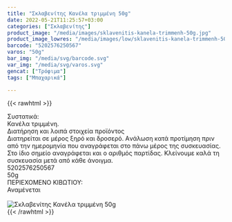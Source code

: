 ```yaml
---
title: "Σκλαβενίτης Κανέλα τριμμένη 50g"
date: 2022-05-21T11:25:57+03:00
categories: ["Σκλαβενίτης"]
product_image: "/media/images/sklavenitis-kanela-trimmenh-50g.jpg"
product_image_lowres: "/media/images/low/sklavenitis-kanela-trimmenh-50g.jpg"
barcode: "5202576250567"
varos: "50g"
bar_img: "/media/svg/barcode.svg"
var_img: "/media/svg/varos.svg"
gencat: ["Τρόφιμα"]
tags: ["Μπαχαρικά"]

---
```

{{< rawhtml >}}

<div class="sload519"><div class="product"><div id="sistatika">Συστατικά:</div><div class="alltext">Κανέλα τριμμένη.</div><div id="loipa">Διατήρηση και λοιπά στοιχεία προϊόντος</div><div class="alltext">Διατηρείται σε μέρος ξηρό και δροσερό. Aνάλωση κατά προτίμηση πριν από την ημερομηνία που αναγράφεται στο πάνω μέρος της συσκευασίας. Στο ίδιο σημείο αναγράφεται και ο αριθμός παρτίδας. Κλείνουμε καλά τη συσκευασία μετά από κάθε άνοιγμα.</div><div id="barcode"><div id="barimage1"></div><span id="bartext">5202576250567</span></div><div id="varos"><div id="varosimage1"></div><span id="varostext">50g</span></div><div id="kivotio">ΠΕΡΙΕΧΟΜΕΝΟ ΚΙΒΩΤΙΟΥ:<br>Αναμένεται</div><br><div class="pimg"><img alt="Σκλαβενίτης Κανέλα τριμμένη 50g" title="Σκλαβενίτης Κανέλα τριμμένη 50g" src="/media/images/sklavenitis-kanela-trimmenh-50g.jpg"></div></div></div>
{{< /rawhtml >}}


